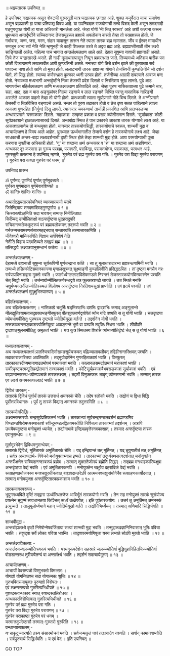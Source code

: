 ॥ अद्वयतारक उपनिषत् ॥  
  
हे उपनिषद् गद्यात्मक असून शेवटची गुरुस्तुती मात्र पद्यात्मक छन्दात आहे. शुक्ल यजुर्वेदात याचा समावेश असून ब्रह्मप्राप्ती हा याचा प्रतिपाद्य विषय आहे. या उपनिषदात राजयोगाची तत्त्वे विशद केली असून शमदमादी षड्‌गुणयुक्त योगी हा याचा अधिकारी मानलेला आहे. जेव्हा योगी 'मी चित् स्वरूप' आहे अशी कल्पना करून भ्रूमध्यात अन्तर्दृष्टीने सच्चिदानन्द तेजसमूहरूप ब्रह्माचे अवलोकन करतो तेव्हा तो परब्रह्मरूप होतो. जे गर्भावास, जन्म, जरा, मरण, संहार यापासून तारून नेते त्याला तारक ब्रह्म म्हणतात. जीव व ईश्वर मायाधीन समजून अन्य सर्व नेति नेति म्हणूनही जे काही शिल्लक उरते ते अद्वय ब्रह्म आहे. ब्रह्मप्राप्तीसाठी तीन लक्ष्ये साङ्गितली आहेत. पहिल्या पाच भागात अन्तर्लक्ष्यलक्षण आले आहे. देहात सुषुम्ना नावाची ब्रह्मनाडी असते. तिचे तेज चन्द्रासारखे असते. ही नाडी मूलाधारापासून निघून ब्रह्मरन्ध्रात जाते. तिच्यामध्ये अतिशय बारीक पण कोटी विजाम्प्रमाणे लखलखीत अशी कुण्डलिनी असते. मनाच्या योगे तिचे दर्शन झाले की पुरुषाच्या सर्व पापाञ्चा नाश होतो आणि तो मुक्त होतो. ललाटभागी तारक ब्रह्माच्या योगाने तेजस्विनी कुण्डलिनीचे जो दर्शन घेतो, तो सिद्ध होतो. त्याच्या कर्णरन्ध्रात फुत्कार ध्वनी उत्पन्न होतो. तर्जनीच्या अग्रान्नी दाबल्याने आवाज बन्द होतो. नेत्राञ्च्या मध्यभागी अन्तर्दृष्टीने निळा तेजस्वी प्रदेश दिसतो व निरतिशय सुख लाभते. पुढे आठ भागापर्यन्त बहिर्लक्ष्यलक्षण आणि मध्यलक्ष्यलक्षण प्रतिपादिले आहे. जेव्हा पुरुष नासिकाग्राच्या पुढे क्रमाने चार, सहा, आठ, दहा व बारा अङ्गुळांवर निळ्या रङ्गाचे व लाल रङ्गाने मिश्रित परन्तु वास्तविक नारिङ्गी असलेले आकाश पाहतो तेव्हा तो योगी होतो. प्रातःकाळी त्याला सूर्याप्रमाणे मोठे बिम्ब दिसते. ते अग्नीप्रमाणे तेजस्वी व चित्रविचित्र रङ्गाञ्चे असते. नन्तर तो पुरुष तदाकार होतो व तेच दृष्य सतत पाहिल्याने त्याला आकाश गुणरहित (निर्गुण) दिसू लागते. त्यानन्तर चमकणार्या तार्यान्नी प्रकाशित आणि प्रातःकालच्या अन्धाराप्रमाणे 'परमाकाश' दिसते. 'महाकाश' उत्कृष्ट प्रकाश व प्रखर ज्योतीसमान दिसते. 'सूर्याकाश' कोटी सूर्यप्रकाशाने झळाळल्यासारखे दिसते. अन्तर्बाह्य स्थित हे पाच प्रकारचे आकाश तारक योग्याचे लक्ष्य आहे. या आकाशाप्रमाणेच तो बन्धमुक्त होतो. यानन्तर तारकयोगसिद्धी, तारकयोगाचे स्वरूप, शाम्भवी मुद्रा व आचार्यलक्षण हे विषय आले आहेत. भ्रूमध्यात ऊर्ध्वभागातील तेजाचे दर्शन हे तारकयोगाचे लक्ष्य आहे. जेव्हा साधकाची अन्तर-बाह्य लक्ष्यदर्शनाची दृष्टी स्थिर होते तेव्हा शाम्भवी मुद्रा होते. अशा परमयोग्याची पूजा करणारा मुक्तीचा अधिकारी होतो. 'गु' या शब्दाचा अर्थ अन्धकार व 'रु' या शब्दाचा अर्थ अडविणारा. अन्धकार दूर करणारा हा गुरूच परब्रह्म, परमगती, पराविद्या, परायणयोग्य, पराकाष्ठा, परमधन आहे. गुरुस्तुती करताना हे उपनिषद् म्हणते, 'गुरुरेव परं ब्रह्म गुरुरेव परा गतिः । गुरुरेव परा विद्या गुरुरेव परायणम् । गुरुरेव परा काष्ठा गुरुरेव परं धनम् ॥'  
  
उपनिषद प्रारम्भ  
  
ॐ पूर्णमदः पूणमिदं पूर्णात् पूर्णमुदच्यते ।  
पूर्णस्य पूर्णमादाय पूर्णमेवावशिष्यते ॥  
ॐ शान्तिः शान्तिः शान्तिः ॥  
  
अथातोऽद्वयतारकोपनिषदं व्याख्यास्यामो यतये  
जितेन्द्रियाय शमदमादिषड्‌गुणपूर्णाय ॥ १ ॥  
चित्स्वरूपोऽहमिति सदा भावयन् सम्यक् निमीलिताक्षः  
किञ्चिद् उन्मीलिताक्षो वाऽन्तर्दृष्ट्या भ्रूदहरादुपरि  
सचिदानन्दतेजःकूटरूपं परं ब्रह्मावलोकयन् तद्‌रूपो भवति ॥ २ ॥  
गर्भजन्मजरामरणसंसारमहद्‌भयात् सन्तारयति तस्मात्तारकमिति ।  
जीवेश्वरौ मायिकाविति विज्ञाय सर्वविशेषं नेति  
नेतीति विहाय यदवशिष्यते तदद्वयं ब्रह्म ॥ ३ ॥  
तत्सिद्ध्यैः लक्ष्यत्रयानुसन्धानं कर्तव्यः ॥ ४ ॥  
  
अन्तर्लक्ष्यलक्षणम् -  
देहामध्ये ब्रह्मनाडी सुषुम्ना सूर्यरूपिणी पूर्णचन्द्राभा वर्तते । सा तु मूलाधारादारभ्य ब्रह्मरन्ध्रगामिनी भवति । तन्मध्ये तडित्कोटिसमानकान्त्या मृणालसूत्रवत् सूक्ष्माङ्‌गी कुण्डलिनीति प्रसिद्धाऽस्ति । तां दृष्ट्वा मनसैव नरः सर्वपापविनाशद्वारा मुक्तो भवति । फालोर्ध्वगललाटविशेषमण्डले निरन्तरं तेजस्तारकयोगविस्फारणेन पश्यति चेत् सिद्धो भवति । तर्जन्यग्रोन्मीलितकर्णरन्धद्वये तत्र फूत्कारशब्दो जायते । तत्र स्थिते मनसि चक्षुर्मध्यगतनीलज्योतिस्स्थलं विलोक्य अन्तर्दृष्ट्या निरतिशयसुखं प्राप्नोति । एवं हृदये पश्यति । एवं अन्तर्लक्ष्यलक्षणं मुमुक्षुभिरुपास्यम् ॥ ५ ॥  
  
बहिर्लक्ष्यलक्षणम् -  
अथ बहिर्लक्ष्यलक्षणम् । नासिकाग्रे चतुर्भिः षड्‌भिरष्टभिः दशभिः द्वादशभिः क्रमाद् अङ्‌गुलान्ते नीलद्युतिश्यामत्वसदृग्रक्तभङ्‌गीस्फुरत् पीतशुक्लवर्णद्वयोपेतं व्योम यदि पश्यति स तु योगी भवति । चलदृष्ट्या व्योमभागवीक्षितुः पुरुषस्य दृष्ट्यग्रे ज्योतिर्मयूखा वर्तन्ते । तद्दर्शनेन योगी भवति । तप्तकाञ्चनसङ्काशज्योतिर्मयूखा अपाङ्‌गन्ते भूमौ वा पश्यति तद्दृष्टिः स्थिरा भवति । शीर्षोपरि द्वादशाङ्गुलसमीक्षितुः अमृतत्वं भवति । यत्र कुत्र स्थितस्य शिरसि व्योमज्योतिर्दृष्टं चेत् स तु योगी भवति ॥ ६ ॥  
  
मध्यलक्ष्यलक्षणम् -  
अथ मध्यलक्ष्यलक्षणं प्रातश्चित्रादिर्णाखण्डसूर्यचक्रवत् वह्निज्वालावलीवत् तद्विहीनान्तरिक्षवत् पश्यति । तदाकाराकारितया अवतिष्ठति । तद्‌भूयोदर्शनेन गुणरहिताकाशं भवति । विस्फुरत् तारकाकारदीप्यमानागाढतमोपमं परमाकाशं भवति । कालानलसमद्योतमानं महाकाशं भवति । सर्वोत्कृष्टपरमद्युतिप्रद्योतमानं तत्त्वाकाशं भवति । कोटिसूर्यप्रकाशवैभवसङ्काशं सूर्याकाशं भवति । एवं बाह्याभ्यन्तरस्थ-व्योमपञ्चकं तारकलक्ष्यम् । तद्दर्शी विमुक्तफलः तादृग् व्योमसमानो भवति । तस्मात् तारक एव लक्ष्यं अनमस्कफलप्रदं भवति ॥ ७ ॥  
  
द्विविधं तारकम् -  
तत्तारकं द्विविधं पूर्वार्धं तारकं उत्तरार्धं अमनस्कं चेति । तदेष श्लोको भवति । तद्योगं च द्विधा विद्धि पूर्वोत्तरविधानतः । पूर्वं तु तारकं विद्यात् अमनस्कं तदुत्तरमिति ॥ ८ ॥  
  
तारकयोगसिद्धिः -  
अक्ष्यन्तस्तारयोः चन्द्रसूर्यप्रतिफलनं भवति । तारकाभ्यां सूर्यचन्द्रमण्डलदर्शनं ब्रह्माण्डमिव पिण्डाण्डशिरोमध्यस्थाकाशे रवीन्दुमण्डलद्वितयमस्तीति निश्चित्य तारकाभ्यां तद्दर्शनम् । अत्रापि उभयैक्यदृष्ट्या मनोयुक्तं ध्यायेत् । तद्योगाभावे इन्द्रियप्रवृत्तेरनवकाशात् । तस्माद अन्तर्दृष्ट्या तारक एवानुसन्धेयः ॥ ९ ॥  
  
मूर्तामूरभेदेन द्विविधमनुसन्धेयम् -  
तत्तारकं द्विविधं, मूर्तितारकं अमूर्तितारकं चेति । यद् इन्द्रियान्तं तत् मूर्तिमत् । यद् भ्रूयुगातीतं तत् अमूर्तिमत् । सर्वत्र अन्तःपदार्थ- विवेचने मनोयुक्ताभ्यास इष्यते । तारकाभ्यां तदूर्ध्वस्थसत्त्वदर्शनात् मनोयुक्तेन अन्तरीक्षणेन सच्चिदानन्दस्वरूपं ब्रह्मैव । तस्मात् शुक्लतेजोमयं ब्रह्मेति सिद्धम् । तद्‌ब्रह्म मनःसहकारिचक्षुषा अन्तर्दृष्ट्या वेद्यं भवति । एवं अमूर्तितारकमपि । मनोयुक्तेन चक्षुषैव दहरादिकं वेद्यं भवति । रूपग्रहणप्रयोजनस्य मनश्चक्षुरधीनत्वात् बाह्यवदान्तरेऽपि आत्ममनश्चक्षुःसंयोगेनैव रूपग्रहणकार्योदयात् । तस्मात् मनोमयुक्ता अन्तर्दृष्टितारकप्रकाशाय भवति ॥ १० ॥  
  
तारकयागस्वरूपम् -  
भूयुगमध्यबिले दृष्टिं तद्द्वारा ऊर्ध्वस्थितजेज आविर्भूतं तारकयोगो भवति । तेन सह मनोयुक्तं तारकं सुसंयोज्य प्रयत्नेन भ्रूयुग्मं सावधानतया किञ्चित् ऊर्ध्वं उत्क्षेपयेत् । इति पूर्वतारकयोगः । उत्तरं तु अमूर्तिमत् अमनस्कं इत्युच्यते । तालुमूलोर्ध्वभागे महान् ज्योतिर्मयूखो वर्तते । तद्योगिभिर्ध्येयम् । तस्मात् अणिमादि सिद्धिर्भवति ॥ ११ ॥  
  
शाम्भवीमुद्रा -  
अन्तर्बाह्यलक्ष्ये दृष्टौ निमेषोन्मेषवर्जितायां सत्यां शाम्भवी मुद्रा भवति । तन्मुद्रारूढज्ञानिनिवासात् भूमिः पवित्रा भवति । तद्दृष्ट्वा सर्वे लोकाः पवित्रा भवन्ति । तादृशपरमयोगिपूजा यस्य लभ्यते सोऽपि मुक्तो भवति ॥ १२ ॥  
  
अन्तर्लक्ष्यविकल्पाः -  
अन्तर्लक्ष्यज्वलज्योतिःस्वरूपं भवति । परमगुरूपदेशेन सहस्रारे जलज्ज्योतिर्वा बुद्धिगुहानिहितचिज्ज्योतिर्वा षोडशान्तस्थ तुरीयचैतन्यं वा अन्तर्लक्ष्यं भवति । तद्दर्शनं सदाचार्यमूलम् ॥ १३ ॥  
  
आचार्यलक्षणम् -  
आचार्यो वेदसम्पन्नो विष्णुभक्तो विमत्सरः ।  
योगज्ञो योगनिष्ठश्च सदा योगात्मकः शुचिः ॥ १४ ॥  
गुरुभक्तिसमायुक्तः पुरुषज्ञो विशेषतः ।  
एवं लक्षणसम्पन्नो गुरुरित्यभिधीयते ॥ १५ ॥  
गुशब्दस्त्वन्धकारः स्यात् रुशब्दस्तन्निरोधकः ।  
अन्धकारनिरोधित्वात् गुरुरित्यभिधीयते ॥ १६ ॥  
गुरुरेव परं ब्रह्म गुरुरेव परा गतिः ।  
गुरुरेव परा विद्या गुरुरेव परायणम् ॥ १७ ॥  
गुरुरेव पराकाष्ठा गुरुरेव परं धनम् ।  
यस्मात्तदुपदेष्टासौ तस्मात्-गुरुतरो गुरुरिति ॥ १८ ॥  
ग्रन्थाभ्यासफलम् -  
यः सकृदुच्चारयति तस्य संसारमोचनं भवति । सर्वजन्मकृतं पापं तत्क्षणादेव नश्यति । सर्वान् कामानवाप्नोति । सर्वपुरुषार्थ सिद्धिर्भवति । य एवं वेद । इति उपनिषत् ॥  
  
  
GO TOP
